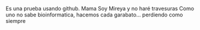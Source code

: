 Es una prueba usando github. Mama Soy Mireya y no haré travesuras
Como uno no sabe bioinformatica, hacemos cada garabato... perdiendo como siempre 
